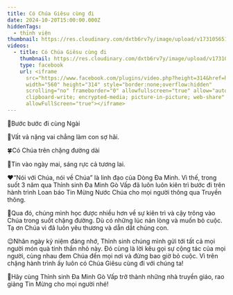 ```yaml
---
title: Có Chúa Giêsu cùng đi
date: 2024-10-20T15:00:00.000Z
hiddenTags:
  - thỉnh viện
thumbnail: https://res.cloudinary.com/dxtb6rv7y/image/upload/v1731056512/B%C3%8CA_MV_NH%E1%BA%A2Y_m5lpmr.png
videos:
  - title: Có Chúa Giêsu cùng đi
    thumbnail: https://res.cloudinary.com/dxtb6rv7y/image/upload/v1731056512/B%C3%8CA_MV_NH%E1%BA%A2Y_m5lpmr.png
    type: facebook
    url: <iframe
      src="https://www.facebook.com/plugins/video.php?height=314&href=https%3A%2F%2Fwww.facebook.com%2FThinhsinhDaMinhGoVap%2Fvideos%2F984827660078186%2F&show_text=false&width=560&t=0"
      width="560" height="314" style="border:none;overflow:hidden"
      scrolling="no" frameborder="0" allowfullscreen="true" allow="autoplay;
      clipboard-write; encrypted-media; picture-in-picture; web-share"
      allowFullScreen="true"></iframe>
---
```

🏃Bước bước đi cùng Ngài

🫶Vất vả nặng vai chẳng làm con sợ hãi.

🍀Có Chúa trên chặng đường dài

🎍Tin vào ngày mai, sáng rực cả tương lai.

❤“Nói với Chúa, nói về Chúa” là linh đạo của Dòng Đa Minh. Vì thế, trong suốt 3 năm qua Thỉnh sinh Đa Minh Gò Vấp đã luôn luôn kiên trì bước đi trên hành trình Loan báo Tin Mừng Nước Chúa cho mọi người thông qua Truyền thông.

💓Qua đó, chúng mình học được nhiều hơn về sự kiên trì và cậy trông vào Chúa trong suốt chặng đường. Dù có những lúc nản lòng và muốn bỏ cuộc. Tạ ơn Chúa vì đã luôn yêu thương và dẫn dắt chúng con.

😉Nhân ngày kỷ niệm đáng nhớ, Thỉnh sinh chúng mình gửi tới tất cả mọi người món quà tinh thần nhỏ này. Đó cùng là lời kêu gọi sự cộng tác của mọi người, cùng nhau đem Chúa đến mọi nơi và đừng bao giờ bỏ cuộc. Vì trên chặng hành trình ấy luôn có Chúa Giêsu cùng đi với chúng ta!

🌟Hãy cùng Thỉnh sinh Đa Minh Gò Vấp trở thành những nhà truyền giáo, rao giảng Tin Mừng cho mọi người nhé!
